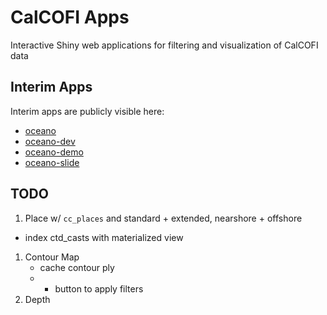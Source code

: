 # CalCOFI Apps
Interactive Shiny web applications for filtering and visualization of CalCOFI data

## Interim Apps

Interim apps are publicly visible here:

* [oceano](https://shiny.calcofi.io/oceano/)
* [oceano-dev](https://shiny.calcofi.io/oceano-dev/)
* [oceano-demo](https://shiny.calcofi.io/oceano-demo/)
* [oceano-slide](https://shiny.calcofi.io/oceano-slide/)

## TODO

1. Place w/ `cc_places` and standard + extended, nearshore + offshore
  - index ctd_casts with materialized view
1. Contour Map
    - cache contour ply
    - + button to apply filters
1. Depth

